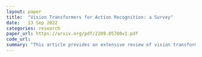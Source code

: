 ```yaml
---
layout: paper
title:  "Vision Transformers for Action Recognition: a Survey"
date:   13 Sep 2022
categories: research
paper_url: https://arxiv.org/pdf/2209.05700v1.pdf
code_url: 
summary: "This article provides an extensive review of vision transformer techniques applied specifically to human action recognition. These "action transformers" are analyzed and categorized based on their architecture, modality, and objectives. The review explores how action transformers encode spatio-temporal data, reduce dimensions, construct frame patches and spatio-temporal cubes, and various representation techniques. It also examines optimizing spatio-temporal attention in transformers for longer sequences and different learning strategies like self-supervised and zero-shot learning with their respective loss functions. Additionally, it assesses progress in benchmark evaluation scores and discusses challenges and future directions in this research area."
---
```


